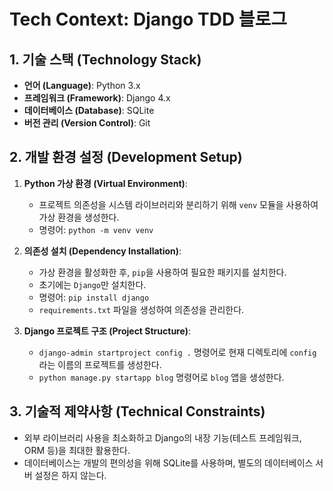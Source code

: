 # Tech Context: Django TDD 블로그

## 1. 기술 스택 (Technology Stack)

- **언어 (Language)**: Python 3.x
- **프레임워크 (Framework)**: Django 4.x
- **데이터베이스 (Database)**: SQLite
- **버전 관리 (Version Control)**: Git

## 2. 개발 환경 설정 (Development Setup)

1.  **Python 가상 환경 (Virtual Environment)**:
    - 프로젝트 의존성을 시스템 라이브러리와 분리하기 위해 `venv` 모듈을 사용하여 가상 환경을 생성한다.
    - 명령어: `python -m venv venv`

2.  **의존성 설치 (Dependency Installation)**:
    - 가상 환경을 활성화한 후, `pip`을 사용하여 필요한 패키지를 설치한다.
    - 초기에는 `Django`만 설치한다.
    - 명령어: `pip install django`
    - `requirements.txt` 파일을 생성하여 의존성을 관리한다.

3.  **Django 프로젝트 구조 (Project Structure)**:
    - `django-admin startproject config .` 명령어로 현재 디렉토리에 `config`라는 이름의 프로젝트를 생성한다.
    - `python manage.py startapp blog` 명령어로 `blog` 앱을 생성한다.

## 3. 기술적 제약사항 (Technical Constraints)

- 외부 라이브러리 사용을 최소화하고 Django의 내장 기능(테스트 프레임워크, ORM 등)을 최대한 활용한다.
- 데이터베이스는 개발의 편의성을 위해 SQLite를 사용하며, 별도의 데이터베이스 서버 설정은 하지 않는다.
